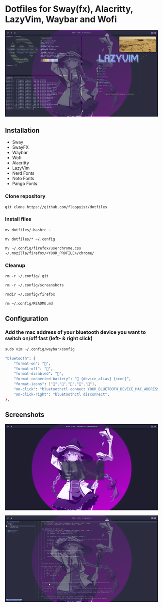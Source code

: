# Dotfiles for Sway(fx), Alacritty, LazyVim, Waybar and Wofi

<p align="center">
    <img src="screenshots/screenshot-1.png" />
</p>

## Installation

* Sway
* SwayFX 
* Waybar
* Wofi
* Alacritty
* LazyVim
* Nerd Fonts
* Noto Fonts
* Pango Fonts

### Clone repository

```console
git clone https://github.com/floppyist/dotfiles
```

### Install files

```console
mv dotfiles/.bashrc ~
```

```console
mv dotfiles/* ~/.config
```

```console
mv ~/.config/firefox/userchrome.css ~/.mozilla/firefox/<YOUR_PROFILE>/chrome/
```

### Cleanup

```console
rm -r ~/.config/.git
```

```console
rm -r ~/.config/screenshots
```

```console
rmdir ~/.config/firefox
```

```console
rm ~/.config/README.md
```

## Configuration

### Add the mac address of your bluetooth device you want to switch on/off fast (left- & right click)
```console
sudo vim ~/.config/waybar/config
```

```bash
"bluetooth": {
    "format-on": "󰂯",
    "format-off": "󰂲",
    "format-disabled": "󰂲",
    "format-connected-battery": "󰂯 {device_alias} {icon}",
    "format-icons": ["","","","",""],
    "on-click": "bluetoothctl connect YOUR_BLUETOOTH_DEVICE_MAC_ADDRESS",
    "on-click-right": "bluetoothctl disconnect",
},
```
## Screenshots

<p align="center">
    <img src="screenshots/screenshot-2.png" />
</p>

<p align="center">
    <img src="screenshots/screenshot-3.png" />
</p>
